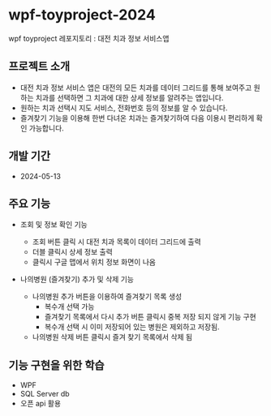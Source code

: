 # wpf-toyproject-2024
wpf toyproject 레포지토리 :  대전 치과 정보 서비스앱

##  프로젝트 소개
- 대전 치과 정보 서비스 앱은 대전의 모든 치과를 데이터 그리드를 통해 보여주고 원하는 치과를 선택하면 그 치과에 대한 상세 정보를 알려주는 앱입니다.
- 원하는 치과 선택시 지도 서비스, 전화번호 등의 정보를 알 수 있습니다.
- 즐겨찾기 기능을 이용해 한번 다녀온 치과는 즐겨찾기하여 다음 이용시 편리하게 확인 가능합니다.

## 개발 기간
- 2024-05-13 

## 주요 기능
- 조회 및 정보 확인 기능
    - 조회 버튼 클릭 시 대전 치과 목록이 데이터 그리드에 출력
    - 더블 클릭시 상세 정보 출력
    - 클릭시 구글 맵에서 위치 정보 화면이 나옴



- 나의병원 (즐겨찾기) 추가 및 삭제 기능
    - 나의병원 추가 버튼을 이용하여 즐겨찾기 목록 생성
        - 복수개 선택 가능
        - 즐겨찾기 목록에서 다시 추가 버튼 클릭시 중복 저장 되지 않게 기능 구현
        - 복수개 선택 시 이미 저장되어 있는 병원은 제외하고 저장됨.
    - 나의병원 삭제 버튼 클릭시 즐겨 찾기 목록에서 삭제 됨


## 기능 구현을 위한 학습
- WPF 
- SQL Server db 
- 오픈 api 활용
